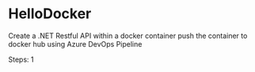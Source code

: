 # HelloDocker
Create a .NET Restful API within a docker container
push the container to docker hub using Azure DevOps Pipeline

Steps: 1
